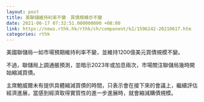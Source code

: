 ```yaml
---
layout: post
title: 美聯儲維持利率不變　買債規模亦不變
date: 2021-06-17 07:32:51.000000000 +08:00
link: https://news.rthk.hk/rthk/ch/component/k2/1596242-20210617.htm
categories: rthk
---
```


美國聯儲局一如市場預期維持利率不變，並維持1200億美元買債規模不變。

不過，聯儲局上調通脹預測，並暗示2023年或加息兩次，市場關注聯儲局幾時開始縮減買債。

主席鮑威爾未有提供具體縮減買債的時間，只表示會在接下來的會議上，繼續評估經濟進展，當感到經濟取得實質性的進一步進展時，就會縮減購債規模。
